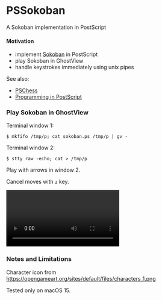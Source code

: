# PSSokoban
A Sokoban implementation in PostScript

#### Motivation

- implement [Sokoban](https://en.wikipedia.org/wiki/Sokoban) in PostScript
- play Sokoban in GhostView
- handle keystrokes immediately using unix pipes

See also:

- [PSChess](https://github.com/nst/PSChess)
- [Programming in PostScript](https://seriot.ch/projects/programming_in_postscript.html)

### Play Sokoban in GhostView

Terminal window 1:

    $ mkfifo /tmp/p; cat sokoban.ps /tmp/p | gv -

Terminal window 2:
    
    $ stty raw -echo; cat > /tmp/p

Play with arrows in window 2.

Cancel moves with `z` key.

<video loop src="pssokoban.mp4"> pssokoban.png </video> 

### Notes and Limitations

Character icon from https://opengameart.org/sites/default/files/characters_1.png

Tested only on macOS 15.
